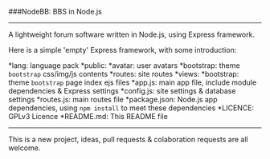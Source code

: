 ###NodeBB: BBS in Node.js

***

A lightweight forum software written in Node.js, using Express framework.

Here is a simple 'empty' Express framework, with some introduction:

 *lang: language pack
 *public:
  *avatar: user avatars
  *bootstrap: theme `bootstrap` css/img/js contents
 *routes: site routes
 *views:
  *bootstrap: theme `bootstrap` page index ejs files
 *app.js: main app file, include module dependencies & Express settings
 *config.js: site settings & database settings
 *routes.js: main routes file
 *package.json: Node.js app dependencies, using `npm install` to meet these dependencies
 *LICENCE: GPLv3 Licence
 *README.md: This README file

***

This is a new project, ideas, pull requests & colaboration requests are all welcome.